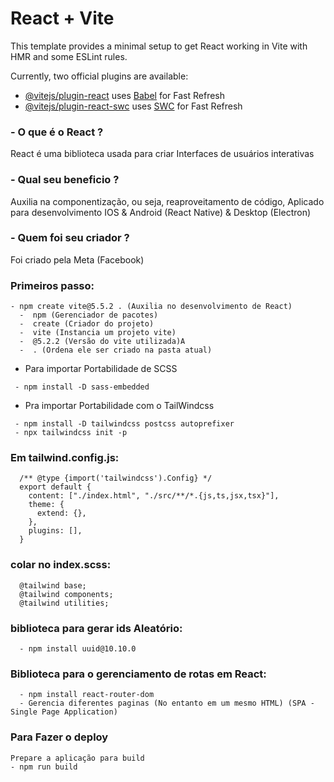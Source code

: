 # React + Vite

This template provides a minimal setup to get React working in Vite with HMR and some ESLint rules.

Currently, two official plugins are available:

- [@vitejs/plugin-react](https://github.com/vitejs/vite-plugin-react/blob/main/packages/plugin-react/README.md) uses [Babel](https://babeljs.io/) for Fast Refresh
- [@vitejs/plugin-react-swc](https://github.com/vitejs/vite-plugin-react-swc) uses [SWC](https://swc.rs/) for Fast Refresh



 
 ### - O que é o React ?
React é uma biblioteca usada para criar Interfaces de usuários interativas
<br>

### - Qual seu beneficio ?
Auxilia na componentização, ou seja, reaproveitamento de código, Aplicado para desenvolvimento IOS & Android (React Native) & Desktop (Electron)
<br>

### - Quem foi seu criador ?
  Foi criado pela Meta (Facebook)


### Primeiros passo:
```
- npm create vite@5.5.2 . (Auxilia no desenvolvimento de React)
  -  npm (Gerenciador de pacotes)
  -  create (Criador do projeto)
  -  vite (Instancia um projeto vite)
  -  @5.2.2 (Versão do vite utilizada)A
  -  . (Ordena ele ser criado na pasta atual)
```


- Para importar Portabilidade de SCSS
 ```
  - npm install -D sass-embedded
```

- Pra importar Portabilidade com o TailWindcss
 ```
  - npm install -D tailwindcss postcss autoprefixer
  - npx tailwindcss init -p
 ```

### Em tailwind.config.js:
```
  /** @type {import('tailwindcss').Config} */
  export default {
    content: ["./index.html", "./src/**/*.{js,ts,jsx,tsx}"],
    theme: {
      extend: {},
    },
    plugins: [],
  }
```



### colar no index.scss:
```
  @tailwind base;
  @tailwind components;
  @tailwind utilities;
```

### biblioteca para gerar ids Aleatório: 
```
  - npm install uuid@10.10.0
```

### Biblioteca para o gerenciamento de rotas em React:
```
  - npm install react-router-dom
  - Gerencia diferentes paginas (No entanto em um mesmo HTML) (SPA -Single Page Application)
```



### Para Fazer o deploy

    Prepare a aplicação para build
    - npm run build
